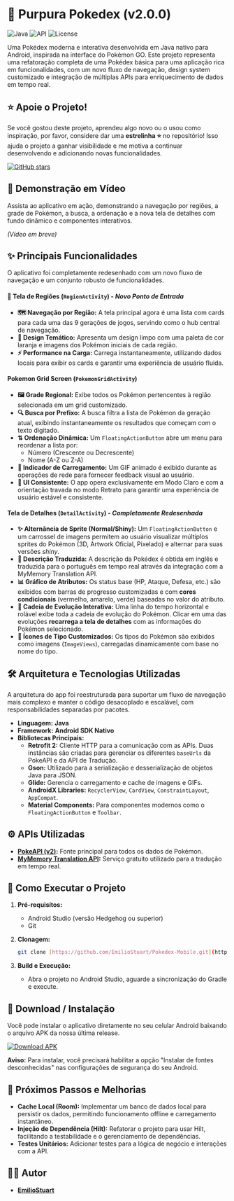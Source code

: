 # 📱 Purpura Pokedex (v2.0.0)

![Java](https://img.shields.io/badge/Language-Java-orange?style=for-the-badge&logo=android)
![API](https://img.shields.io/badge/API-PokeAPI%20%26%20MyMemory-red?style=for-the-badge)
![License](https://img.shields.io/badge/License-MIT-green?style=for-the-badge)

Uma Pokédex moderna e interativa desenvolvida em Java nativo para Android, inspirada na interface do Pokémon GO. Este projeto representa uma refatoração completa de uma Pokédex básica para uma aplicação rica em funcionalidades, com um novo fluxo de navegação, design system customizado e integração de múltiplas APIs para enriquecimento de dados em tempo real.

## ⭐ Apoie o Projeto!

Se você gostou deste projeto, aprendeu algo novo ou o usou como inspiração, por favor, considere dar uma **estrelinha ⭐** no repositório! Isso ajuda o projeto a ganhar visibilidade e me motiva a continuar desenvolvendo e adicionando novas funcionalidades.

[![GitHub stars](https://img.shields.io/github/stars/EmilioStuart/Pokedex-Mobile?style=social)](https://github.com/EmilioStuart/Pokedex-Mobile/stargazers)

## 🎥 Demonstração em Vídeo

Assista ao aplicativo em ação, demonstrando a navegação por regiões, a grade de Pokémon, a busca, a ordenação e a nova tela de detalhes com fundo dinâmico e componentes interativos.

*(Vídeo em breve)*

## ✨ Principais Funcionalidades

O aplicativo foi completamente redesenhado com um novo fluxo de navegação e um conjunto robusto de funcionalidades.

#### 📍 Tela de Regiões (`RegionActivity`) - *Novo Ponto de Entrada*
* **🗺️ Navegação por Região:** A tela principal agora é uma lista com cards para cada uma das 9 gerações de jogos, servindo como o hub central de navegação.
* **🎨 Design Temático:** Apresenta um design limpo com uma paleta de cor laranja e imagens dos Pokémon iniciais de cada região.
* **⚡ Performance na Carga:** Carrega instantaneamente, utilizando dados locais para exibir os cards e garantir uma experiência de usuário fluida.

#### Pokemon Grid Screen (`PokemonGridActivity`)
* **🖼️ Grade Regional:** Exibe todos os Pokémon pertencentes à região selecionada em um grid customizado.
* **🔍 Busca por Prefixo:** A busca filtra a lista de Pokémon da geração atual, exibindo instantaneamente os resultados que começam com o texto digitado.
* **⇅ Ordenação Dinâmica:** Um `FloatingActionButton` abre um menu para reordenar a lista por:
    * Número (Crescente ou Decrescente)
    * Nome (A-Z ou Z-A)
* **🔄 Indicador de Carregamento:** Um GIF animado é exibido durante as operações de rede para fornecer feedback visual ao usuário.
* **🎨 UI Consistente:** O app opera exclusivamente em Modo Claro e com a orientação travada no modo Retrato para garantir uma experiência de usuário estável e consistente.

#### Tela de Detalhes (`DetailActivity`) - *Completamente Redesenhada*
* **✨ Alternância de Sprite (Normal/Shiny):** Um `FloatingActionButton` e um carrossel de imagens permitem ao usuário visualizar múltiplos sprites do Pokémon (3D, Artwork Oficial, Pixelado) e alternar para suas versões *shiny*.
* **📜 Descrição Traduzida:** A descrição da Pokédex é obtida em inglês e traduzida para o português em tempo real através da integração com a MyMemory Translation API.
* **📊 Gráfico de Atributos:** Os status base (HP, Ataque, Defesa, etc.) são exibidos com barras de progresso customizadas e com **cores condicionais** (vermelho, amarelo, verde) baseadas no valor do atributo.
* **🧬 Cadeia de Evolução Interativa:** Uma linha do tempo horizontal e rolável exibe toda a cadeia de evolução do Pokémon. Clicar em uma das evoluções **recarrega a tela de detalhes** com as informações do Pokémon selecionado.
* **🎨 Ícones de Tipo Customizados:** Os tipos do Pokémon são exibidos como imagens (`ImageViews`), carregadas dinamicamente com base no nome do tipo.

## 🛠️ Arquitetura e Tecnologias Utilizadas

A arquitetura do app foi reestruturada para suportar um fluxo de navegação mais complexo e manter o código desacoplado e escalável, com responsabilidades separadas por pacotes.

* **Linguagem:** **Java**
* **Framework:** **Android SDK Nativo**
* **Bibliotecas Principais:**
    * **Retrofit 2:** Cliente HTTP para a comunicação com as APIs. Duas instâncias são criadas para gerenciar os diferentes `baseUrls` da PokeAPI e da API de Tradução.
    * **Gson:** Utilizado para a serialização e desserialização de objetos Java para JSON.
    * **Glide:** Gerencia o carregamento e cache de imagens e GIFs.
    * **AndroidX Libraries:** `RecyclerView`, `CardView`, `ConstraintLayout`, `AppCompat`.
    * **Material Components:** Para componentes modernos como o `FloatingActionButton` e `Toolbar`.

## ⚙️ APIs Utilizadas

* **[PokeAPI (v2)](https://pokeapi.co/):** Fonte principal para todos os dados de Pokémon.
* **[MyMemory Translation API](https://mymemory.translated.net/):** Serviço gratuito utilizado para a tradução em tempo real.

## 🚀 Como Executar o Projeto

1.  **Pré-requisitos:**
    * Android Studio (versão Hedgehog ou superior)
    * Git

2.  **Clonagem:**
    ```bash
    git clone [https://github.com/EmilioStuart/Pokedex-Mobile.git](https://github.com/EmilioStuart/Pokedex-Mobile.git)
    ```

3.  **Build e Execução:**
    * Abra o projeto no Android Studio, aguarde a sincronização do Gradle e execute.

## 📲 Download / Instalação

Você pode instalar o aplicativo diretamente no seu celular Android baixando o arquivo APK da nossa última release.

[![Download APK](https://img.shields.io/badge/Download-APK%20v2.0.0-orange?style=for-the-badge&logo=android)](https://github.com/EmilioStuart/Pokedex-Mobile/releases/download/v2.0.0/app-debug.apk)

**Aviso:** Para instalar, você precisará habilitar a opção "Instalar de fontes desconhecidas" nas configurações de segurança do seu Android.

## 🔮 Próximos Passos e Melhorias

* **Cache Local (Room):** Implementar um banco de dados local para persistir os dados, permitindo funcionamento offline e carregamento instantâneo.
* **Injeção de Dependência (Hilt):** Refatorar o projeto para usar Hilt, facilitando a testabilidade e o gerenciamento de dependências.
* **Testes Unitários:** Adicionar testes para a lógica de negócio e interações com a API.

## 👨‍💻 Autor

* **[EmilioStuart](https://github.com/EmilioStuart)**
